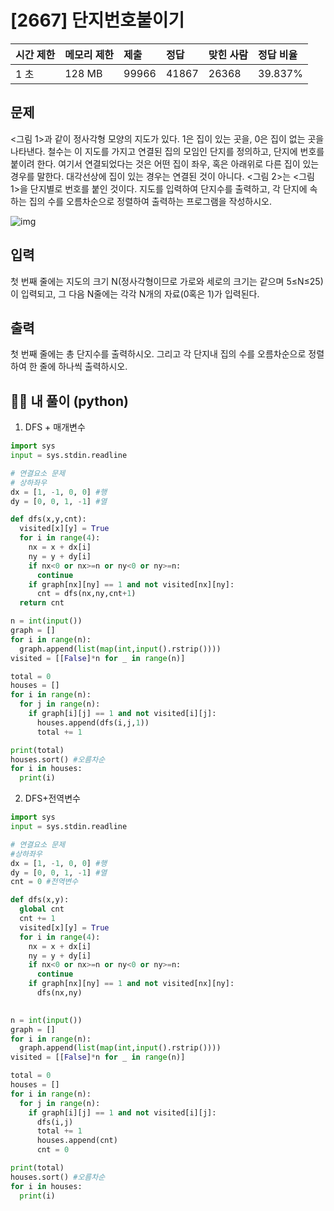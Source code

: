 # [2667] 단지번호붙이기

| 시간 제한 | 메모리 제한 | 제출  | 정답  | 맞힌 사람 | 정답 비율 |
| :-------- | :---------- | :---- | :---- | :-------- | :-------- |
| 1 초      | 128 MB      | 99966 | 41867 | 26368     | 39.837%   |

## 문제

<그림 1>과 같이 정사각형 모양의 지도가 있다. 1은 집이 있는 곳을, 0은 집이 없는 곳을 나타낸다. 철수는 이 지도를 가지고 연결된 집의 모임인 단지를 정의하고, 단지에 번호를 붙이려 한다. 여기서 연결되었다는 것은 어떤 집이 좌우, 혹은 아래위로 다른 집이 있는 경우를 말한다. 대각선상에 집이 있는 경우는 연결된 것이 아니다. <그림 2>는 <그림 1>을 단지별로 번호를 붙인 것이다. 지도를 입력하여 단지수를 출력하고, 각 단지에 속하는 집의 수를 오름차순으로 정렬하여 출력하는 프로그램을 작성하시오.

![img](https://www.acmicpc.net/upload/images/ITVH9w1Gf6eCRdThfkegBUSOKd.png)

## 입력

첫 번째 줄에는 지도의 크기 N(정사각형이므로 가로와 세로의 크기는 같으며 5≤N≤25)이 입력되고, 그 다음 N줄에는 각각 N개의 자료(0혹은 1)가 입력된다.

## 출력

첫 번째 줄에는 총 단지수를 출력하시오. 그리고 각 단지내 집의 수를 오름차순으로 정렬하여 한 줄에 하나씩 출력하시오.



## 🙆‍♀️ 내 풀이 (python)

1. DFS + 매개변수

```python
import sys
input = sys.stdin.readline

# 연결요소 문제
# 상하좌우
dx = [1, -1, 0, 0] #행
dy = [0, 0, 1, -1] #열

def dfs(x,y,cnt):
  visited[x][y] = True
  for i in range(4):
    nx = x + dx[i]
    ny = y + dy[i]
    if nx<0 or nx>=n or ny<0 or ny>=n:
      continue
    if graph[nx][ny] == 1 and not visited[nx][ny]:
      cnt = dfs(nx,ny,cnt+1)
  return cnt

n = int(input())
graph = []
for i in range(n):
  graph.append(list(map(int,input().rstrip())))
visited = [[False]*n for _ in range(n)]

total = 0
houses = []
for i in range(n):
  for j in range(n):
    if graph[i][j] == 1 and not visited[i][j]:
      houses.append(dfs(i,j,1))
      total += 1

print(total)
houses.sort() #오름차순
for i in houses:
  print(i)
```



2. DFS+전역변수

```python
import sys
input = sys.stdin.readline

# 연결요소 문제
#상하좌우
dx = [1, -1, 0, 0] #행
dy = [0, 0, 1, -1] #열
cnt = 0 #전역변수

def dfs(x,y):
  global cnt
  cnt += 1
  visited[x][y] = True
  for i in range(4):
    nx = x + dx[i]
    ny = y + dy[i]
    if nx<0 or nx>=n or ny<0 or ny>=n:
      continue
    if graph[nx][ny] == 1 and not visited[nx][ny]:
      dfs(nx,ny)
  

n = int(input())
graph = []
for i in range(n):
  graph.append(list(map(int,input().rstrip())))
visited = [[False]*n for _ in range(n)]

total = 0
houses = []
for i in range(n):
  for j in range(n):
    if graph[i][j] == 1 and not visited[i][j]:
      dfs(i,j)
      total += 1
      houses.append(cnt)
      cnt = 0

print(total)
houses.sort() #오름차순
for i in houses:
  print(i)
```

